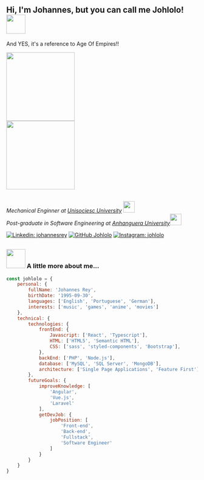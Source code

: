 <h2> Hi, I'm Johannes, but you can call me Johlolo! <img src="https://media.giphy.com/media/3PqeqVoo248xgxq3p1/giphy.gif" width="50"></h2>

<p>And YES, it's a reference to Age Of Empires!!</p>
<img src="https://media.giphy.com/media/geKnQQmQzVms2vdiCb/giphy.gif" width="180">

<div>
<a href="https://www.linkedin.com/in/johannespablorey/" target="_blank">
<img height="180em" src="https://github-readme-stats.vercel.app/api/top-langs/?username=johlolo&layout=compact&langs_count=7&theme=tokyonight"/>
</a>
</div>
<br>
<p><em>Mechanical Enginner at <a href="https://www.unisociesc.com.br">Unisociesc University</a> <img src="https://media.giphy.com/media/1etn2BmiW0nOgoZHTL/giphy.gif" width="30"></br>Post-graduate in Software Engineering at <a href="https://www.anhanguera.com/">Anhanguera University</a><img src="https://media.giphy.com/media/WUlplcMpOCEmTGBtBW/giphy.gif" width="30"> 
</em></p>

[![Linkedin: johannesrey](https://img.shields.io/badge/-LinkedIn-blue?style=flat-square&logo=Linkedin&logoColor=white&link=https://www.linkedin.com/in/johannespablorey/)](https://www.linkedin.com/in/johannespablorey/)
[![GitHub Johlolo](https://img.shields.io/github/followers/johlolo?label=follow&style=social)](https://github.com/Johlolo)
[![Instagram: johlolo](https://img.shields.io/badge/Instagram-E4405F?style=flat-square&logo=instagram&logoColor=white&link=https://www.instagram.com/johlolo_/)](https://www.instagram.com/johlolo_/)

##

### <img src="https://media.giphy.com/media/v0dGnTDFgEr68myH0C/giphy.gif" width="50"> A little more about me...  

```javascript
const johlolo = {
    personal: {
        fullName: 'Johannes Rey',
        birthDate: '1995-09-30',
        languages: ['English', 'Portuguese', 'German'],
        interests: ['music', 'games', 'anime', 'movies']
    },
    technical: {
        technologies: {
            frontEnd: {
                Javascript: ['React', 'Typescript'],
                HTML: ['HTML5', 'Semantic HTML'],
                CSS: ['sass', 'styled-components', 'Bootstrap'],
            },
            backEnd: ['PHP', 'Node.js'],
            database: ['MySQL', 'SQL Server', 'MongoDB'],
            architecture: ['Single Page Applications', 'Feature First'],
        },
        futureGoals: {
            improveKnowledge: [
                'Angular',
                'Vue.js', 
                'Laravel'
            ],
            getDevJob: {
                jobPosition: [
                    'Front-end', 
                    'Back-end', 
                    'Fullstack', 
                    'Software Engineer'
                ]
            }
        }
    }
}
```
